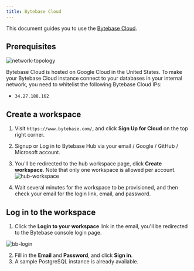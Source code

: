 ```yaml
---
title: Bytebase Cloud
---
```


This document guides you to use the [Bytebase Cloud](https://hub.bytebase.com/).

## Prerequisites

![network-topology](/content/docs/get-started/saas/topology.webp)

Bytebase Cloud is hosted on Google Cloud in the United States. To make your Bytebase Cloud instance
connect to your databases in your internal network, you need to whitelist the following Bytebase
Cloud IPs:

- `34.27.188.162`

## Create a workspace

1. Visit `https://www.bytebase.com/`, and click **Sign Up for Cloud** on the top right corner.
2. Signup or Log in to Bytebase Hub via your email / Google / GitHub / Microsoft account.
3. You'll be redirected to the hub workspace page, click **Create workspace**. Note that only one workspace is allowed per account.
   ![hub-workspace](/content/docs/get-started/saas/hub-workspace.webp)

4. Wait several minutes for the workspace to be provisioned, and then check your email for the login link, email, and password.

## Log in to the workspace

1. Click the **Login to your workspace** link in the email, you'll be redirected to the Bytebase console login page.

![bb-login](/content/docs/get-started/saas/bb-login.webp)

2. Fill in the **Email** and **Password**, and click **Sign in**.
3. A sample PostgreSQL instance is already available.
